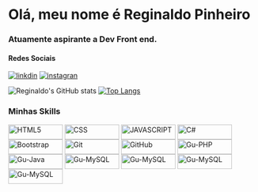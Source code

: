 # Olá, meu nome é Reginaldo Pinheiro 

### Atuamente aspirante a Dev Front end.

#### Redes Sociais

[![linkdin](https://img.shields.io/badge/LinkedIn-0077B5?style=for-the-badge&logo=linkedin&logoColor=white)](https://www.linkedin.com/in/reginaldo-pinheiro-4aa385161/)
[![instagran](https://img.shields.io/badge/Instagram-E4405F?style=for-the-badge&logo=instagram&logoColor=white)](https://www.instagram.com/reginaldospinheiro/)

<div style="display: inline_block">
  
![Reginaldo's GitHub stats](https://github-readme-stats.vercel.app/api?username=reginaldospinheiro&show_icons=true&theme=merko)
[![Top Langs](https://github-readme-stats.vercel.app/api/top-langs/?username=reginaldospinheiro&layout=compact)](https://github.com/reginaldospinheiro/github-readme-stats)

<div/>

### Minhas Skills

  <div style="display: inline_block">
    <img align="center" alt="HTML5"      height="30" width="110" src="https://img.shields.io/badge/HTML-239120?style=for-the-badge&logo=html5&logoColor=white" />
    <img align="center" alt="CSS"        height="30" width="110" src="https://img.shields.io/badge/CSS3-1572B6?style=for-the-badge&logo=css3&logoColor=white" />
    <img align="center" alt="JAVASCRIPT" height="30" width="110" src="https://img.shields.io/badge/JavaScript-F7DF1E?style=for-the-badge&logo=javascript&logoColor=black" />
    <img align="center" alt="C#"         height="30" width="110"  src="https://img.shields.io/badge/C%23-0D1117?style=for-the-badge&logo=c-sharp&logoColor=823085"/>
    <img align="center" alt="Bootstrap"  height="30" width="110" src="https://img.shields.io/badge/bootstrap-8311F6?style=for-the-badge&logo=bootstrap&logoColor=white"/>
    <img align="center" alt="Git"        height="30" width="110" src="https://img.shields.io/badge/Git-19B7F0?style=for-the-badge&logo=git&logoColor=white"/>
    <img align="center" alt="GitHub"     height="30" width="110" src="https://img.shields.io/badge/GitHub-e782d2?style=for-the-badge&logo=github&logoColor=white"/>
    <img align="center" alt="Gu-PHP"     height="30" width="110" src="https://cdn.jsdelivr.net/gh/devicons/devicon/icons/php/php-original.svg"/>
    <img align="center" alt="Gu-Java"    height="30" width="110" src="https://cdn.jsdelivr.net/gh/devicons/devicon/icons/java/java-original.svg"/>
    <img align="center" alt="Gu-MySQL"   height="30" width="110" src="https://cdn.jsdelivr.net/gh/devicons/devicon/icons/mysql/mysql-original-wordmark.svg"/>
    <img align="center" alt="Gu-MySQL"   height="30" width="110" src="https://img.shields.io/badge/React-000?style=for-the-badge&logo=react&logoColor=blue"/>
    <img align="center" alt="Gu-MySQL"   height="30" width="110" src="https://img.shields.io/badge/React-000?style=for-the-badge&logo=react&logoColor=blue"/>
    <img align="center" alt="Gu-MySQL"   height="30" width="110" src="https://img.shields.io/badge/TypeScript-000?style=for-the-badge&logo=typescript&logoColor=blue"/>


  <div/>
  







